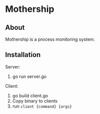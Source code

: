 Mothership
=========

## About

Mothership is a process monitoring system.


## Installation

Server: 
 1) go run server.go
   

Client:
 1) go build client.go 
 2) Copy binary to clients
 3) run `client {command} {args}`







